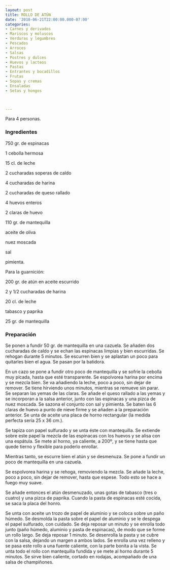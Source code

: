 ```yaml
---
layout: post
title: ROLLO DE ATÚN
date: '2010-06-21T22:00:00.000-07:00'
categories:
- Carnes y derivados
- Mariscos y moluscos
- Verduras y legumbres
- Pescados
- Arroces
- Salsas
- Postres y dulces
- Huevos y lacteos
- Pastas
- Entrantes y bocadillos
- Frutas
- Sopas y cremas
- Ensaladas
- Setas y hongos
 


---
```


Para 4 personas.

<h3>Ingredientes</h3>

750 gr. de espinacas

1 cebolla hermosa

15 cl. de leche

2 cucharadas soperas de caldo

4 cucharadas de harina

2 cucharadas de queso rallado

4 huevos enteros

2 claras de huevo

110 gr. de mantequilla

aceite de oliva

nuez moscada

sal

pimienta.

Para la guarnición:

200 gr. de atún en aceite escurrido

2 y 1/2 cucharadas de harina

20 cl. de leche

tabasco y paprika

25 gr. de mantequilla

<h3>Preparación</h3>

Se ponen a fundir 50 gr. de mantequilla en una cazuela. Se añaden dos cucharadas de caldo y se echan las espinacas limpias y bien escurridas. Se rehogan durante 5 minutos. Se escurren bien y se aplastan un poco para quitarles bien el agua. Se pasan por la batidora.

En un cazo se pone a fundir otro poco de mantequilla y se sofríe la cebolla muy picada, hasta que esté transparente. Se espolvorea harina por encima y se mezcla bien. Se va añadiendo la leche, poco a poco, sin dejar de remover. Se tiene hirviendo unos minutos, mientras se remueve sin parar. Se separan las yemas de las claras. Se añade el queso rallado a las yemas y se incorporan a la salsa anterior, junto con las espinacas y una pizca de nuez moscada. Se sazona el conjunto con sal y pimienta. Se baten las 6 claras de huevo a punto de nieve firme y se añaden a la preparación anterior. Se unta de aceite una placa de horno rectangular (la medida perfecta sería 25 x 36 cm.).

Se tapiza con papel sulfurado y se unta éste con mantequilla. Se extiende sobre este papel la mezcla de las espinacas con los huevos y se alisa con una espátula. Se mete al horno, ya caliente, a 200&ordm;, y se tiene hasta que quede tierno y flexible para poderlo enrollar.

Mientras tanto, se escurre bien el atún y se desmenuza. Se pone a fundir un poco de mantequilla en una cazuela.

Se espolvorea harina y se rehoga, removiendo la mezcla. Se añade la leche, poco a poco, sin dejar de remover, hasta que espese. Todo esto se hace a fuego muy suave.

Se añade entonces el atún desmenuzado, unas gotas de tabasco (tres o cuatro) y una pizca de paprika. Cuando la pasta de espinacas esté cocida, se saca la placa del honro.

Se unta con aceite un trozo de papel de aluminio y se coloca sobre un paño húmedo. Se desmolda la pasta sobre el papel de aluminio y se le despega el papel sulfurado, con cuidado. Se deja reposar un minuto y se enrolla todo junto (paño húmedo, aluminio y pasta de espinacas), de modo que se forme un rollo largo. Se deja reposar 1 minuto. Se desenrolla la pasta y se cubre con la salsa, dejando un margen a ambos lados. Se enrolla una vez relleno y se pasa este rollo a una fuente caliente, con la parte bonita a la vista. Se unta todo el rollo con mantequilla fundida y se mete al horno durante 5 minutos. Se sirve bien caliente, cortado en rodajas, acompañado de una salsa de champiñones.

